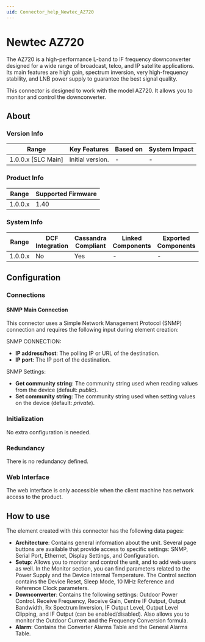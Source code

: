 ```yaml
---
uid: Connector_help_Newtec_AZ720
---
```


# Newtec AZ720

The AZ720 is a high-performance L-band to IF frequency downconverter designed for a wide range of broadcast, telco, and IP satellite applications. Its main features are high gain, spectrum inversion, very high-frequency stability, and LNB power supply to guarantee the best signal quality.

This connector is designed to work with the model AZ720. It allows you to monitor and control the downconverter.

## About

### Version Info

| Range                | Key Features     | Based on     | System Impact     |
|----------------------|------------------|--------------|-------------------|
| 1.0.0.x [SLC Main]   | Initial version. | -            | -                 |

### Product Info

| Range     | Supported Firmware     |
|-----------|------------------------|
| 1.0.0.x   | 1.40                   |

### System Info

| Range     | DCF Integration     | Cassandra Compliant     | Linked Components     | Exported Components     |
|-----------|---------------------|-------------------------|-----------------------|-------------------------|
| 1.0.0.x   | No                  | Yes                     | -                     | -                       |

## Configuration

### Connections

#### SNMP Main Connection

This connector uses a Simple Network Management Protocol (SNMP) connection and requires the following input during element creation:

SNMP CONNECTION:

- **IP address/host**: The polling IP or URL of the destination.
- **IP port**: The IP port of the destination.

SNMP Settings:

- **Get community string**: The community string used when reading values from the device (default: *public*).
- **Set community string**: The community string used when setting values on the device (default: *private*).

### Initialization

No extra configuration is needed.

### Redundancy

There is no redundancy defined.

### Web Interface

The web interface is only accessible when the client machine has network access to the product.

## How to use

The element created with this connector has the following data pages:

- **Architecture**: Contains general information about the unit. Several page buttons are available that provide access to specific settings: SNMP, Serial Port, Ethernet, Display Settings, and Configuration.
- **Setup**: Allows you to monitor and control the unit, and to add web users as well. In the Monitor section, you can find parameters related to the Power Supply and the Device Internal Temperature. The Control section contains the Device Reset, Sleep Mode, 10 MHz Reference and Reference Clock parameters.
- **Downconverter**: Contains the following settings: Outdoor Power Control. Receive Frequency, Receive Gain, Centre IF Output, Output Bandwidth, Rx Spectrum Inversion, IF Output Level, Output Level Clipping, and IF Output (can be enabled/disabled). Also allows you to monitor the Outdoor Current and the Frequency Conversion formula.
- **Alarm**: Contains the Converter Alarms Table and the General Alarms Table.
